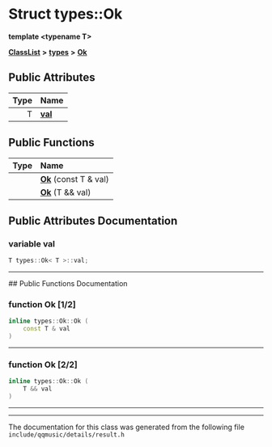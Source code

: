 

# Struct types::Ok

**template &lt;typename T&gt;**



[**ClassList**](annotated.md) **>** [**types**](namespacetypes.md) **>** [**Ok**](structtypes_1_1Ok.md)


























## Public Attributes

| Type | Name |
| ---: | :--- |
|  T | [**val**](#variable-val)  <br> |
















## Public Functions

| Type | Name |
| ---: | :--- |
|   | [**Ok**](#function-ok-12) (const T & val) <br> |
|   | [**Ok**](#function-ok-22) (T && val) <br> |




























## Public Attributes Documentation




### variable val 

```C++
T types::Ok< T >::val;
```




<hr>
## Public Functions Documentation




### function Ok [1/2]

```C++
inline types::Ok::Ok (
    const T & val
) 
```




<hr>



### function Ok [2/2]

```C++
inline types::Ok::Ok (
    T && val
) 
```




<hr>

------------------------------
The documentation for this class was generated from the following file `include/qqmusic/details/result.h`

